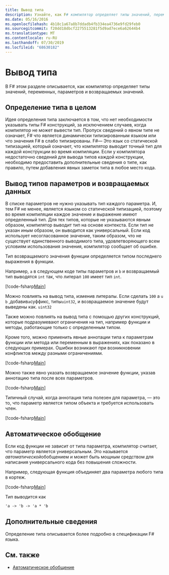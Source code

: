 ```yaml
---
title: Вывод типа
description: Узнайте, как F# компилятор определяет типы значений, переменных, параметров и возвращаемых значений.
ms.date: 05/16/2016
ms.openlocfilehash: 4b18c1a67a8b7ddadb4fb334ea4736e9fd29feb0
ms.sourcegitcommit: f20dd18dbcf2275513281f5d9ad7ece6a62644b4
ms.translationtype: MT
ms.contentlocale: ru-RU
ms.lasthandoff: 07/30/2019
ms.locfileid: "68630182"
---
```

# <a name="type-inference"></a>Вывод типа

В F# этом разделе описывается, как компилятор определяет типы значений, переменных, параметров и возвращаемых значений.

## <a name="type-inference-in-general"></a>Определение типа в целом

Идея определения типа заключается в том, что нет необходимости указывать типы F# конструкций, за исключением случаев, когда компилятор не может вывести тип. Пропуск сведений о явном типе не означает, F# что является динамически типизированным языком или что значения F# в слабо типизированы. F#— Это язык со статической типизацией, который означает, что компилятор выводит точный тип для каждой конструкции во время компиляции. Если у компилятора недостаточно сведений для вывода типов каждой конструкции, необходимо предоставить дополнительные сведения о типе, как правило, путем добавления явных заметок типа в любое место кода.

## <a name="inference-of-parameter-and-return-types"></a>Вывод типов параметров и возвращаемых данных

В списке параметров не нужно указывать тип каждого параметра. И, тем F# не менее, является языком со статической типизацией, поэтому во время компиляции каждое значение и выражение имеют определенный тип. Для тех типов, которые не указываются явным образом, компилятор выводит тип на основе контекста. Если тип не указан иным образом, он выводится как универсальный. Если код использует несогласованное значение, таким образом, что не существует единственного выводимого типа, удовлетворяющего всем условиям использования значения, компилятор сообщает об ошибке.

Тип возвращаемого значения функции определяется типом последнего выражения в функции.

Например, `a` в следующем коде типы параметров и `b` и возвращаемый тип выводятся `int` так, что литерал `100` имеет тип `int`.

[!code-fsharp[Main](~/samples/snippets/fsharp/lang-ref-3/snippet301.fs)]

Можно повлиять на вывод типа, изменив литералы. Если сделать `100` a `u` `b` ,добавив`a`суффикс, типы`uint32`, и возвращаемое значение будут выведены как. `uint32`

Также можно повлиять на вывод типа с помощью других конструкций, которые подразумевают ограничения на тип, например функции и методы, работающие только с определенным типом.

Кроме того, можно применить явные аннотации типа к параметрам функции или метода или переменным в выражениях, как показано в следующих примерах. Ошибки возникают при возникновении конфликтов между разными ограничениями.

[!code-fsharp[Main](~/samples/snippets/fsharp/lang-ref-3/snippet302.fs)]

Можно также явно указать возвращаемое значение функции, указав аннотацию типа после всех параметров.

[!code-fsharp[Main](~/samples/snippets/fsharp/lang-ref-3/snippet303.fs)]

Типичный случай, когда аннотация типа полезен для параметра, — это то, что параметр является типом объекта и требуется использовать член.

[!code-fsharp[Main](~/samples/snippets/fsharp/lang-ref-3/snippet304.fs)]

## <a name="automatic-generalization"></a>Автоматическое обобщение

Если код функции не зависит от типа параметра, компилятор считает, что параметр является универсальным. Это называется *автоматической*обобщением и может быть мощным средством для написания универсального кода без повышения сложности.

Например, следующая функция объединяет два параметра любого типа в кортеж.

[!code-fsharp[Main](~/samples/snippets/fsharp/lang-ref-3/snippet305.fs)]

Тип выводится как

```fsharp
'a -> 'b -> 'a * 'b
```

## <a name="additional-information"></a>Дополнительные сведения

Определение типа описывается более подробно в спецификации F# языка.

## <a name="see-also"></a>См. также

- [Автоматическое обобщение](./generics/automatic-generalization.md)
